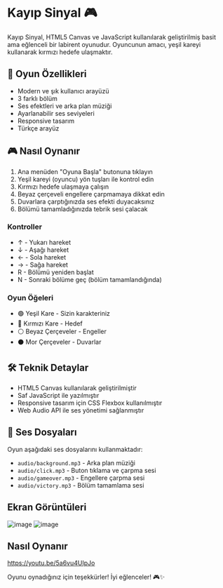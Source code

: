 # Kayıp Sinyal 🎮

Kayıp Sinyal, HTML5 Canvas ve JavaScript kullanılarak geliştirilmiş basit ama eğlenceli bir labirent oyunudur. Oyuncunun amacı, yeşil kareyi kullanarak kırmızı hedefe ulaşmaktır.

## 🎯 Oyun Özellikleri

- Modern ve şık kullanıcı arayüzü
- 3 farklı bölüm
- Ses efektleri ve arka plan müziği
- Ayarlanabilir ses seviyeleri
- Responsive tasarım
- Türkçe arayüz

## 🎮 Nasıl Oynanır

1. Ana menüden "Oyuna Başla" butonuna tıklayın
2. Yeşil kareyi (oyuncu) yön tuşları ile kontrol edin
3. Kırmızı hedefe ulaşmaya çalışın
4. Beyaz çerçeveli engellere çarpmamaya dikkat edin
5. Duvarlara çarptığınızda ses efekti duyacaksınız
6. Bölümü tamamladığınızda tebrik sesi çalacak

### Kontroller

- ↑ - Yukarı hareket
- ↓ - Aşağı hareket
- ← - Sola hareket
- → - Sağa hareket
- R - Bölümü yeniden başlat
- N - Sonraki bölüme geç (bölüm tamamlandığında)

### Oyun Öğeleri

- 🟢 Yeşil Kare - Sizin karakteriniz
- 🔴 Kırmızı Kare - Hedef
- ⚪ Beyaz Çerçeveler - Engeller
- ⚫ Mor Çerçeveler - Duvarlar

## 🛠️ Teknik Detaylar

- HTML5 Canvas kullanılarak geliştirilmiştir
- Saf JavaScript ile yazılmıştır
- Responsive tasarım için CSS Flexbox kullanılmıştır
- Web Audio API ile ses yönetimi sağlanmıştır

## 🎵 Ses Dosyaları

Oyun aşağıdaki ses dosyalarını kullanmaktadır:
- `audio/background.mp3` - Arka plan müziği
- `audio/click.mp3` - Buton tıklama ve çarpma sesi
- `audio/gameover.mp3` - Engellere çarpma sesi
- `audio/victory.mp3` - Bölüm tamamlama sesi

## Ekran Görüntüleri

![image](https://github.com/user-attachments/assets/d9615829-a067-49fe-8e90-f59f1238b74c)
![image](https://github.com/user-attachments/assets/3593eda1-7fc0-44c9-87a6-ea0033304426)

## Nasıl Oynanır
https://youtu.be/5a6vu4UIpJo

Oyunu oynadığınız için teşekkürler! İyi eğlenceler! 🎮✨ 
